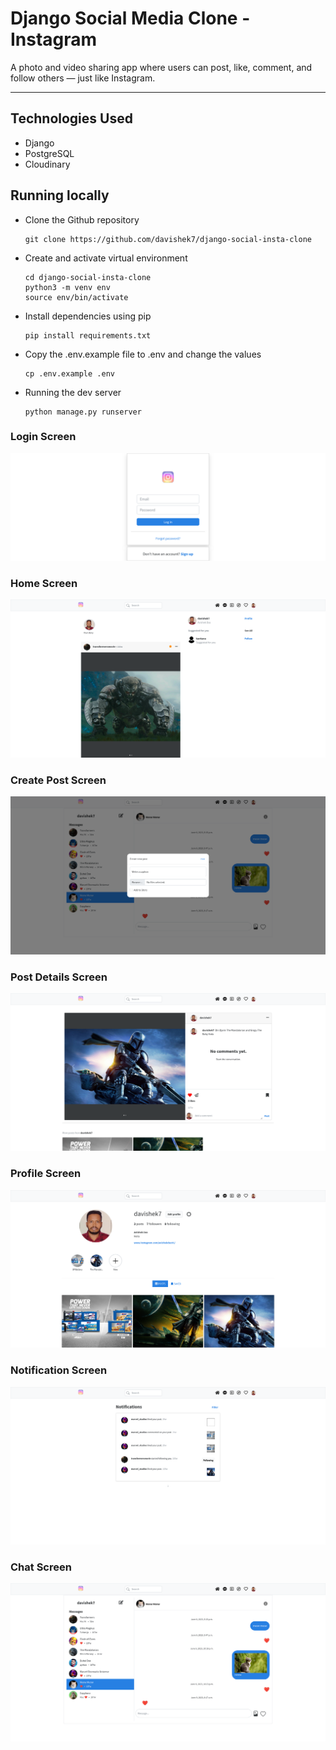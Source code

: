 # Django Social Media Clone - Instagram

A photo and video sharing app where users can post, like, comment, and follow others — just like Instagram.
***
## Technologies Used
+ Django
+ PostgreSQL
+ Cloudinary

## Running locally

* Clone the Github repository

      git clone https://github.com/davishek7/django-social-insta-clone

* Create and activate virtual environment

      cd django-social-insta-clone
      python3 -m venv env
      source env/bin/activate

* Install dependencies using pip

      pip install requirements.txt

* Copy the .env.example file to .env and change the values

      cp .env.example .env

* Running the dev server

      python manage.py runserver



### Login Screen
![Login Page](/assets/login.png)

### Home Screen
![Home Page](/assets/home.png)

### Create Post Screen
![Create Post Page](/assets/create-post.png)

### Post Details Screen
![Post Details Page](/assets/post-details.png)

### Profile Screen
![Profile Page](/assets/profile.png)

### Notification Screen
![Notification Page](/assets/notifications.png)

### Chat Screen
![Chat Page](/assets/chat.png)


